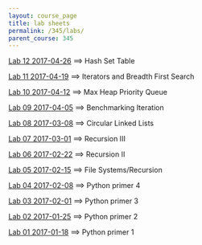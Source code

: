 ```yaml
---
layout: course_page
title: lab sheets
permalink: /345/labs/
parent_course: 345
---
```


[Lab 12 2017-04-26](/345/lab12/) ==> Hash Set Table

[Lab 11 2017-04-19](/345/lab11/) ==> Iterators and Breadth First Search 

[Lab 10 2017-04-12](/345/lab10/) ==> Max Heap Priority Queue

[Lab 09 2017-04-05](/345/lab9/) ==> Benchmarking Iteration

[Lab 08 2017-03-08](/345/lab8/) ==> Circular Linked Lists

[Lab 07 2017-03-01](/345/lab7/) ==> Recursion III

[Lab 06 2017-02-22](/345/lab6/) ==> Recursion II

[Lab 05 2017-02-15](/345/lab5/) ==> File Systems/Recursion

[Lab 04 2017-02-08](/345/lab4/) ==> Python primer 4

[Lab 03 2017-02-01](/345/lab3/) ==> Python primer 3

[Lab 02 2017-01-25](/345/lab2/) ==> Python primer 2

[Lab 01 2017-01-18](/345/lab1/) ==> Python primer 1

